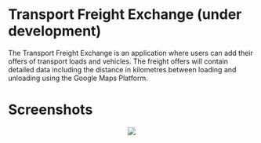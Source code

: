 # Transport Freight Exchange (under development)
The Transport Freight Exchange is an application where users can add their offers of transport loads and vehicles. The freight offers will contain detailed data including the distance in kilometres between loading and unloading using the Google Maps Platform.
# Screenshots
<p align="center">
    <a href="https://bankowski.dev/transport-freight-exchange.jpg" target="_blank">
        <img src="https://bankowski.dev/transport-freight-exchange.jpg">
    </a>
</p>
